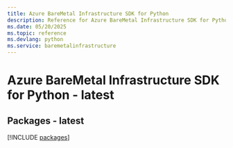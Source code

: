 ```yaml
---
title: Azure BareMetal Infrastructure SDK for Python
description: Reference for Azure BareMetal Infrastructure SDK for Python
ms.date: 05/20/2025
ms.topic: reference
ms.devlang: python
ms.service: baremetalinfrastructure
---
```

# Azure BareMetal Infrastructure SDK for Python - latest
## Packages - latest
[!INCLUDE [packages](baremetal-infrastructure-index.md)]